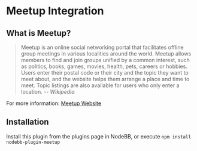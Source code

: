 # Meetup Integration

## What is Meetup?

> Meetup is an online social networking portal that facilitates offline group meetings in various localities around the world. Meetup allows members to find and join groups unified by a common interest, such as politics, books, games, movies, health, pets, careers or hobbies. Users enter their postal code or their city and the topic they want to meet about, and the website helps them arrange a place and time to meet. Topic listings are also available for users who only enter a location. *-- Wikipedia*

For more information: [Meetup Website](http://www.meetup.com/)

## Installation

Install this plugin from the plugins page in NodeBB, or execute `npm install nodebb-plugin-meetup`